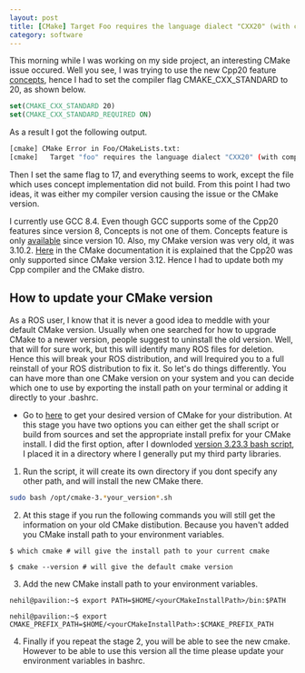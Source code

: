 ```yaml
---
layout: post
title: [CMake] Target Foo requires the language dialect "CXX20" (with compiler extensions), but CMake does not know the compile flags to use to enable it
category: software
---
```


This morning while I was working on my side project, an interesting CMake issue occured. Well you see, I was trying to use the new Cpp20 feature [concepts](https://en.cppreference.com/w/cpp/language/constraints), hence I had to set the compiler flag CMAKE_CXX_STANDARD to 20, as shown below.

```cmake
set(CMAKE_CXX_STANDARD 20)
set(CMAKE_CXX_STANDARD_REQUIRED ON)
```
As a result I got the following output.

```bash
[cmake] CMake Error in Foo/CMakeLists.txt:
[cmake]   Target "foo" requires the language dialect "CXX20" (with compiler extensions), but CMake does not know the compile flags to use to enable it.
```
Then I set the same flag to 17, and everything seems to work, except the file which uses concept implementation did not build. From this point I had two ideas, it was either my compiler version causing the issue or the CMake version.

I currently use GCC 8.4. Even though GCC supports some of the Cpp20 features since version 8, Concepts is not one of them. Concepts feature is only [available](https://gcc.gnu.org/gcc-10/changes.html#cxx) since version 10. Also, my CMake version was very old, it was 3.10.2. [Here](https://cmake.org/cmake/help/latest/prop_tgt/CXX_STANDARD.html) in the CMake documentation it is explained that the Cpp20 was only supported since CMake version 3.12. Hence I had to update both my Cpp compiler and the CMake distro.

## How to update your CMake version

As a ROS user, I know that it is never a good idea to meddle with your default CMake version. Usually when one searched for how to upgrade CMake to a newer version, people suggest to uninstall the old version. Well, that will for sure work, but this will identify many ROS files for deletion. Hence this will break your ROS distribution, and will lrequired you to a full reinstall of your ROS distribution to fix it. So let's do things differently. You can have more than one CMake version on your system and you can decide which one to use by exporting the install path on your terminal or adding it directly to your .bashrc. 

* Go to [here](https://cmake.org/download/) to get your desired version of CMake for your distribution. At this stage you have two options you can either get the shall script or build from sources and set the appropriate install prefix for your CMake install. I did the first option, after I downloded [version 3.23.3 bash script](https://github.com/Kitware/CMake/releases/download/v3.24.1/cmake-3.24.1-linux-x86_64.sh), I placed it in a directory where I generally put my third party libraries. 

1. Run the script, it will create its own directory if you dont specify any other path, and will install the new CMake there.
```bash
sudo bash /opt/cmake-3.*your_version*.sh
``` 

2. At this stage if you run the following commands you will still get the information on your old CMake distibution. Because you haven't added you CMake install path to your environment variables.

```terminal
$ which cmake # will give the install path to your current cmake

$ cmake --version # will give the default cmake version
```

3. Add the new CMake install path to your environment variables.
```console
nehil@pavilion:~$ export PATH=$HOME/<yourCMakeInstallPath>/bin:$PATH

nehil@pavilion:~$ export CMAKE_PREFIX_PATH=$HOME/<yourCMakeInstallPath>:$CMAKE_PREFIX_PATH
```
4. Finally if you repeat the stage 2, you will be able to see the new cmake. However to be able to use this version all the time please update your environment variables in bashrc.
